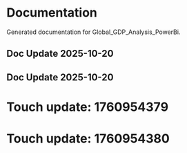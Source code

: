 # Documentation

Generated documentation for Global_GDP_Analysis_PowerBi.

## Doc Update 2025-10-20

## Doc Update 2025-10-20

# Touch update: 1760954379

# Touch update: 1760954380
